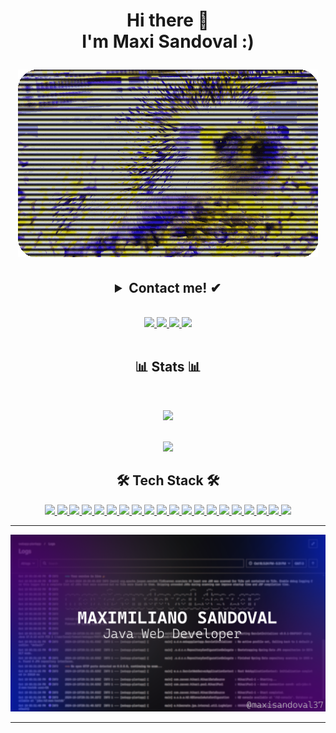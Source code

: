 <h1 align="center">Hi there 👋<br>I'm Maxi Sandoval :)
 <p></p>
 <img src="https://raw.githubusercontent.com/maxisandoval37/maxisandoval37/master/images/rounded_craig_comp.gif" />
 <br>
</h1>

<h2 align="center">
 <details align="center">
  <summary align="center">Contact me! ✔</summary>
     <br>
     <p>• Buenos Aires - Argentina</p>
     <p>• <a href="mailto:maxisandoval98@gmail.com">maxisandoval98@gmail.com</a></p>
 </details>
</h2>

<p align="center">
<br>

 <a href="https://maxisandoval.dev.ar/" target="_blank">
  <img src="https://img.icons8.com/fluent/48/000000/domain--v1.png" />
 </a>
  
 <a href="https://www.youtube.com/watch?v=-AV4LfKtlTk&list=PLfwQfDfaNmvq1o1aQMyzdcimX8QOgPBHx&index=2&t=0s/" target="_blank">
  <img src="https://img.icons8.com/fluent/48/000000/youtube.png" />
 </a>

 <a href="https://www.linkedin.com/in/maximiliano-sandoval/" target="_blank">
  <img src="https://img.icons8.com/fluent/48/000000/linkedin.png" />
 </a>
  
 <a href="https://www.instagram.com/maxisandoval37/" target="_blank">
  <img src="https://img.icons8.com/fluent/48/000000/instagram-new.png" />
 </a>
 <br><br>
</p>

<h2 align="center">📊 Stats 📊</h2>
<br>
<p align="center">
 <a href="#" alt="Most used languages">
  <img src="https://github-readme-stats.vercel.app/api/top-langs/?username=maxisandoval37&theme=dracula&layout=compact" />
 </a>
 <br><br>
</p>

<p align="center">
 <a href="#" alt="github stats">
  <img src="https://github-readme-stats.vercel.app/api?username=maxisandoval37&theme=dracula&show_icons=true&layout=compact" />
 </a>
</p>

<h2 align="center">🛠 Tech Stack 🛠</h2>
<p align="center">
    <a href="#" alt="Tech Stack">
    <!--https://simpleicons.org-->
    <img src="https://img.shields.io/badge/Java-ED8B00?style=for-the-badge&logo=openjdk&logoColor=white"/>
    <img src="https://img.shields.io/badge/Git-FFF?style=for-the-badge&logo=git" />
     <img src="https://img.shields.io/badge/intellij%20idea-c97af3?style=for-the-badge&logo=intellijidea&logoColor=000000" />
    <img src="https://img.shields.io/badge/Maven-ffc7fb?style=for-the-badge&logo=apache&logoColor=cc1c33" />
    <img src="https://img.shields.io/badge/junit/Mockito-dd5149?style=for-the-badge&logo=junit5&logoColor=20a262" />
    <img src="https://img.shields.io/badge/selenium-00b400?style=for-the-badge&logo=selenium&logoColor=ffffff" />
    <img src="https://img.shields.io/badge/Spring%20Boot-6DB33F?style=for-the-badge&logo=springboot&logoColor=white" />
    <img src="https://img.shields.io/badge/Spring%20Security-white?style=for-the-badge&logo=springsecurity&logoColor=6DB33F" />
    <img src="https://img.shields.io/badge/sql-02569B?style=for-the-badge&logo=mysql&logoColor=white" />
    <img src="https://img.shields.io/badge/Hibernate-05122A?style=for-the-badge&logo=hibernate" />
    <img src="https://img.shields.io/badge/Kotlin-0095D5?&style=for-the-badge&logo=kotlin&logoColor=white" />
    <img src="https://img.shields.io/badge/Android-3DDC84?style=for-the-badge&logo=android&logoColor=white" />
    <img src="https://img.shields.io/badge/JavaScript-F7DF1E?style=for-the-badge&logo=javascript&logoColor=black" />
    <img src="https://img.shields.io/badge/HTML5-E34F26?style=for-the-badge&logo=html5&logoColor=white" />
    <img src="https://img.shields.io/badge/CSS3-1572B6?style=for-the-badge&logo=css3&logoColor=white" />
    <img src="https://img.shields.io/badge/Bootstrap-563D7C?style=for-the-badge&logo=bootstrap&logoColor=white" />
    <img src="https://img.shields.io/badge/react%20js-FFF?style=for-the-badge&logo=react&logoColor=cian" />
    <img src="https://img.shields.io/badge/thymeleaf-7b7770?style=for-the-badge&logo=thymeleaf&logoColor=005f0f" />
    <img src="https://img.shields.io/badge/Docker-abdbe3?style=for-the-badge&logo=docker&logoColor=cian" />
    <img src="https://img.shields.io/badge/jenkins-d33833?style=for-the-badge&logo=jenkins&logoColor=fff" />
  </a>
</p>

<p align="center">
 <hr/>
  <a href="#" alt="principal">
   <img src="https://raw.githubusercontent.com/maxisandoval37/maxisandoval37/refs/heads/master/images/banner-new.png" />
  </a>
 <hr/>
</p>

<!--
  __  __     _    __  __  ___   ___     _     _  _   ___     ___   __   __    _     _      ____  ____ 
 |  \/  |   /_\   \ \/ / |_ _| / __|   /_\   | \| | |   \   / _ \  \ \ / /   /_\   | |    |__ / |__  |
 | |\/| |  / _ \   >  <   | |  \__ \  / _ \  | .` | | |) | | (_) |  \ V /   / _ \  | |__   |_ \   / / 
 |_|  |_| /_/ \_\ /_/\_\ |___| |___/ /_/ \_\ |_|\_| |___/   \___/    \_/   /_/ \_\ |____| |___/  /_/  

-->
